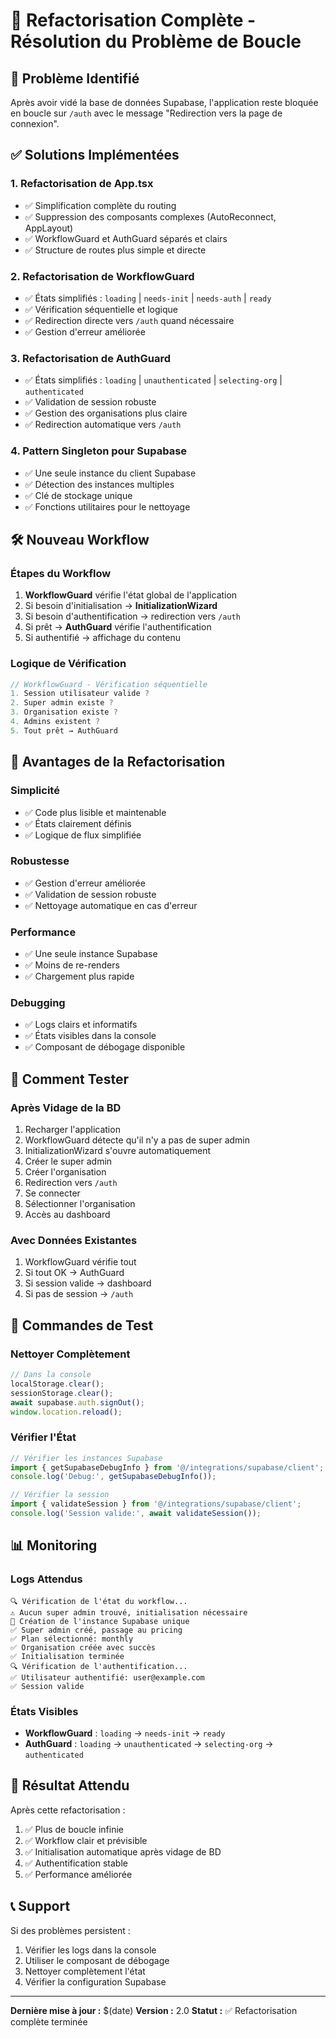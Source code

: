 # 🔄 Refactorisation Complète - Résolution du Problème de Boucle

## 🚨 Problème Identifié
Après avoir vidé la base de données Supabase, l'application reste bloquée en boucle sur `/auth` avec le message "Redirection vers la page de connexion".

## ✅ Solutions Implémentées

### 1. **Refactorisation de App.tsx**
- ✅ Simplification complète du routing
- ✅ Suppression des composants complexes (AutoReconnect, AppLayout)
- ✅ WorkflowGuard et AuthGuard séparés et clairs
- ✅ Structure de routes plus simple et directe

### 2. **Refactorisation de WorkflowGuard**
- ✅ États simplifiés : `loading` | `needs-init` | `needs-auth` | `ready`
- ✅ Vérification séquentielle et logique
- ✅ Redirection directe vers `/auth` quand nécessaire
- ✅ Gestion d'erreur améliorée

### 3. **Refactorisation de AuthGuard**
- ✅ États simplifiés : `loading` | `unauthenticated` | `selecting-org` | `authenticated`
- ✅ Validation de session robuste
- ✅ Gestion des organisations plus claire
- ✅ Redirection automatique vers `/auth`

### 4. **Pattern Singleton pour Supabase**
- ✅ Une seule instance du client Supabase
- ✅ Détection des instances multiples
- ✅ Clé de stockage unique
- ✅ Fonctions utilitaires pour le nettoyage

## 🛠️ Nouveau Workflow

### **Étapes du Workflow**
1. **WorkflowGuard** vérifie l'état global de l'application
2. Si besoin d'initialisation → **InitializationWizard**
3. Si besoin d'authentification → redirection vers `/auth`
4. Si prêt → **AuthGuard** vérifie l'authentification
5. Si authentifié → affichage du contenu

### **Logique de Vérification**
```typescript
// WorkflowGuard - Vérification séquentielle
1. Session utilisateur valide ?
2. Super admin existe ?
3. Organisation existe ?
4. Admins existent ?
5. Tout prêt → AuthGuard
```

## 🎯 Avantages de la Refactorisation

### **Simplicité**
- ✅ Code plus lisible et maintenable
- ✅ États clairement définis
- ✅ Logique de flux simplifiée

### **Robustesse**
- ✅ Gestion d'erreur améliorée
- ✅ Validation de session robuste
- ✅ Nettoyage automatique en cas d'erreur

### **Performance**
- ✅ Une seule instance Supabase
- ✅ Moins de re-renders
- ✅ Chargement plus rapide

### **Debugging**
- ✅ Logs clairs et informatifs
- ✅ États visibles dans la console
- ✅ Composant de débogage disponible

## 🔧 Comment Tester

### **Après Vidage de la BD**
1. Recharger l'application
2. WorkflowGuard détecte qu'il n'y a pas de super admin
3. InitializationWizard s'ouvre automatiquement
4. Créer le super admin
5. Créer l'organisation
6. Redirection vers `/auth`
7. Se connecter
8. Sélectionner l'organisation
9. Accès au dashboard

### **Avec Données Existantes**
1. WorkflowGuard vérifie tout
2. Si tout OK → AuthGuard
3. Si session valide → dashboard
4. Si pas de session → `/auth`

## 🚀 Commandes de Test

### **Nettoyer Complètement**
```javascript
// Dans la console
localStorage.clear();
sessionStorage.clear();
await supabase.auth.signOut();
window.location.reload();
```

### **Vérifier l'État**
```javascript
// Vérifier les instances Supabase
import { getSupabaseDebugInfo } from '@/integrations/supabase/client';
console.log('Debug:', getSupabaseDebugInfo());

// Vérifier la session
import { validateSession } from '@/integrations/supabase/client';
console.log('Session valide:', await validateSession());
```

## 📊 Monitoring

### **Logs Attendus**
```
🔍 Vérification de l'état du workflow...
⚠️ Aucun super admin trouvé, initialisation nécessaire
🚀 Création de l'instance Supabase unique
✅ Super admin créé, passage au pricing
✅ Plan sélectionné: monthly
✅ Organisation créée avec succès
✅ Initialisation terminée
🔍 Vérification de l'authentification...
✅ Utilisateur authentifié: user@example.com
✅ Session valide
```

### **États Visibles**
- **WorkflowGuard** : `loading` → `needs-init` → `ready`
- **AuthGuard** : `loading` → `unauthenticated` → `selecting-org` → `authenticated`

## 🎉 Résultat Attendu

Après cette refactorisation :
1. ✅ Plus de boucle infinie
2. ✅ Workflow clair et prévisible
3. ✅ Initialisation automatique après vidage de BD
4. ✅ Authentification stable
5. ✅ Performance améliorée

## 📞 Support

Si des problèmes persistent :
1. Vérifier les logs dans la console
2. Utiliser le composant de débogage
3. Nettoyer complètement l'état
4. Vérifier la configuration Supabase

---

**Dernière mise à jour :** $(date)
**Version :** 2.0
**Statut :** ✅ Refactorisation complète terminée
